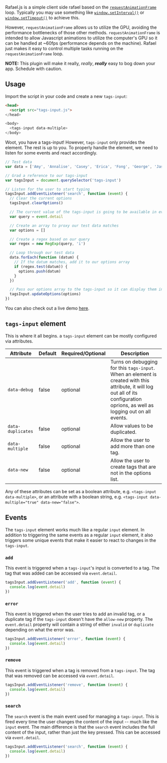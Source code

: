 Rafael.js is a simple client side rafael based on the [`requestAnimationFrame`](https://developer.mozilla.org/en-US/docs/Web/API/window/requestAnimationFrame) loop. Typically you may use something like [`window.setInterval()`](https://developer.mozilla.org/en-US/docs/Web/API/WindowTimers/setInterval) or [`window.setTimeout()`](https://developer.mozilla.org/en-US/docs/Web/API/WindowTimers/setTimeout) to achieve this.

However, `requestAnimationFrame` allows us to utilize the GPU, avoiding the performance bottlenecks of those other methods. `requestAnimationFrame` is intended to allow Javascript animations to utilize the computer's GPU so it can be handled at ~60fps (performance depends on the machine). Rafael just makes it easy to control multiple tasks running on the `requestAnimationFrame` loop.

**NOTE:** This plugin will make it really, *really*, ***really*** easy to bog down your app. Schedule with caution.

## Usage

Import the script in your code and create a new `tags-input`:

```html
<head>
  <script src="tags-input.js">
</head>

<body>
  <tags-input data-multiple>
</body>
```

Woot, you have a tags-input! However, `tags-input` only provides the element. The rest is up to you. To properly handle the element, we need to listen for some events and react accordingly.

```javascript
// Test data
var data = ['Amy', 'Annalise', 'Casey', 'Erica', 'Fong', 'George', 'Jason', 'Jen', 'Jim', 'Josh', 'Kelly', 'Kevin', 'Maggie', 'Nathan', 'Ryland', 'SaVance', 'Trezy', 'Vannessa', 'YJ', 'Zach']

// Grad a reference to our tags-input
var tagsInput = document.querySelector('tags-input')

// Listen for the user to start typing
tagsInput.addEventListener('search', function (event) {
  // Clear the current options
  tagsInput.clearOptions()

  // The current value of the tags-input is going to be available in event.detail
  var query = event.detail

  // Create an array to proxy our test data matches
  var options = []

  // Create a regex based on our query
  var regex = new RegExp(query, 'i')

  // Loop through our test data
  data.forEach(function (datum) {
    // If the datum matches, add it to our options array
    if (regex.test(datum)) {
      options.push(datum)
    }
  })

  // Pass our options array to the tags-input so it can display them in the dropdown
  tagsInput.updateOptions(options)
})
```

You can also check out a live demo [here](https://rawgit.com/trezy/tags-input-component/master/examples/simple/index.html).

## `tags-input` element

This is where it all begins. a `tags-input` element can be mostly configured via attributes.

| Attribute | Default | Required/Optional | Description |
|---|---|---|---|
| `data-debug` | false | optional | Turns on debugging for this `tags-input`. When an element is created with this attribute, it will log out all of its configuration oprions, as well as logging out on all events. |
| `data-duplicates` | false | optional | Allow values to be duplicated. |
| `data-multiple` | false | optional | Allow the user to add more than one tag. |
| `data-new` | false | optional | Allow the user to create tags that are not in the options list. |

Any of these attributes can be set as a boolean attribute, e.g. `<tags-input data-multiple>`, or an attribute with a boolean string, e.g. `<tags-input data-multiple="true" data-new="false">`.

## Events

The `tags-input` element works much like a regular `input` element. In addition to triggering the same events as a regular `input` element, it also triggers some unique events that make it easier to react to changes in the `tags-input`.

### `add`

This event is triggered when a `tags-input`'s input is converted to a tag. The tag that was added can be accessed via `event.detail`.

```javascript
tagsInput.addEventListener('add', function (event) {
  console.log(event.detail)
})
```

### `error`

This event is triggered when the user tries to add an invalid tag, or a duplicate tag if the `tags-input` doesn't have the `allow-new` property. The `event.detail` property will contain a string of either `invalid` or `duplicate` depending on what the error was.

```javascript
tagsInput.addEventListener('error', function (event) {
  console.log(event.detail)
})
```

### `remove`

This event is triggered when a tag is removed from a `tags-input`. The tag that was removed can be accessed via `event.detail`.

```javascript
tagsInput.addEventListener('remove', function (event) {
  console.log(event.detail)
})
```

### `search`

The `search` event is the main event used for managing a `tags-input`. This is fired every time the user changes the content of the input -- much like the `input` event. The main difference is that the `search` event includes the full content of the input, rather than just the key pressed. This can be accessed via `event.detail`.

```javascript
tagsInput.addEventListener('search', function (event) {
  console.log(event.detail)
})
```
